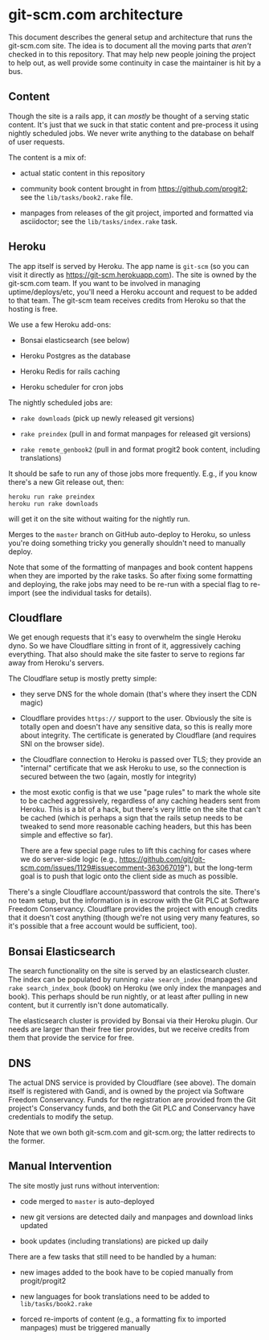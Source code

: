 # git-scm.com architecture

This document describes the general setup and architecture that runs the
git-scm.com site. The idea is to document all the moving parts that
_aren't_ checked in to this repository. That may help new people joining
the project to help out, as well provide some continuity in case the
maintainer is hit by a bus.

## Content

Though the site is a rails app, it can _mostly_ be thought of a serving
static content. It's just that we suck in that static content and
pre-process it using nightly scheduled jobs. We never write anything to
the database on behalf of user requests.

The content is a mix of:

  - actual static content in this repository

  - community book content brought in from https://github.com/progit2;
    see the `lib/tasks/book2.rake` file.

  - manpages from releases of the git project, imported and formatted
    via asciidoctor; see the `lib/tasks/index.rake` task.


## Heroku

The app itself is served by Heroku. The app name is `git-scm` (so you
can visit it directly as https://git-scm.herokuapp.com). The site is
owned by the git-scm.com team. If you want to be involved in managing
uptime/deploys/etc, you'll need a Heroku account and request to be added
to that team. The git-scm team receives credits from Heroku so that the
hosting is free.

We use a few Heroku add-ons:

  - Bonsai elasticsearch (see below)

  - Heroku Postgres as the database

  - Heroku Redis for rails caching

  - Heroku scheduler for cron jobs

The nightly scheduled jobs are:

  - `rake downloads` (pick up newly released git versions)

  - `rake preindex` (pull in and format manpages for released git
    versions)

  - `rake remote_genbook2` (pull in and format progit2 book content,
    including translations)

It should be safe to run any of those jobs more frequently. E.g., if you
know there's a new Git release out, then:

    heroku run rake preindex
    heroku run rake downloads

will get it on the site without waiting for the nightly run.

Merges to the `master` branch on GitHub auto-deploy to Heroku, so unless
you're doing something tricky you generally shouldn't need to manually
deploy.

Note that some of the formatting of manpages and book content happens
when they are imported by the rake tasks. So after fixing some
formatting and deploying, the rake jobs may need to be re-run with a
special flag to re-import (see the individual tasks for details).


## Cloudflare

We get enough requests that it's easy to overwhelm the single Heroku
dyno. So we have Cloudflare sitting in front of it, aggressively caching
everything. That also should make the site faster to serve to regions
far away from Heroku's servers.

The Cloudflare setup is mostly pretty simple:

 - they serve DNS for the whole domain (that's where they insert the CDN
   magic)

 - Cloudflare provides `https://` support to the user. Obviously the
   site is totally open and doesn't have any sensitive data, so this is
   really more about integrity. The certificate is generated by
   Cloudflare (and requires SNI on the browser side).

 - the Cloudflare connection to Heroku is passed over TLS; they provide an
   "internal" certificate that we ask Heroku to use, so the connection
   is secured between the two (again, mostly for integrity)

 - the most exotic config is that we use "page rules" to mark the whole
   site to be cached aggressively, regardless of any caching headers
   sent from Heroku. This is a bit of a hack, but there's very little on
   the site that can't be cached (which is perhaps a sign that the rails
   setup needs to be tweaked to send more reasonable caching headers,
   but this has been simple and effective so far).

   There are a few special page rules to lift this caching for cases
   where we do server-side logic (e.g.,
   https://github.com/git/git-scm.com/issues/1129#issuecomment-363067019"),
   but the long-term goal is to push that logic onto the client side as
   much as possible.

There's a single Cloudflare account/password that controls the site.
There's no team setup, but the information is in escrow with the Git PLC
at Software Freedom Conservancy. Cloudflare provides the project with
enough credits that it doesn't cost anything (though we're not using
very many features, so it's possible that a free account would be
sufficient, too).


## Bonsai Elasticsearch

The search functionality on the site is served by an elasticsearch
cluster. The index can be populated by running `rake search_index`
(manpages) and `rake search_index_book` (book) on Heroku (we only index
the manpages and book). This perhaps should be run nightly, or at least
after pulling in new content, but it currently isn't done automatically.

The elasticsearch cluster is provided by Bonsai via their Heroku plugin.
Our needs are larger than their free tier provides, but we receive
credits from them that provide the service for free.


## DNS

The actual DNS service is provided by Cloudflare (see above). The domain
itself is registered with Gandi, and is owned by the project via
Software Freedom Conservancy. Funds for the registration are provided
from the Git project's Conservancy funds, and both the Git PLC and
Conservancy have credentials to modify the setup.

Note that we own both git-scm.com and git-scm.org; the latter redirects
to the former.


## Manual Intervention

The site mostly just runs without intervention:

  - code merged to `master` is auto-deployed

  - new git versions are detected daily and manpages and download links
    updated

  - book updates (including translations) are picked up daily

There are a few tasks that still need to be handled by a human:

  - new images added to the book have to be copied manually from
    progit/progit2

  - new languages for book translations need to be added to
    `lib/tasks/book2.rake`

  - forced re-imports of content (e.g., a formatting fix to imported
    manpages) must be triggered manually

